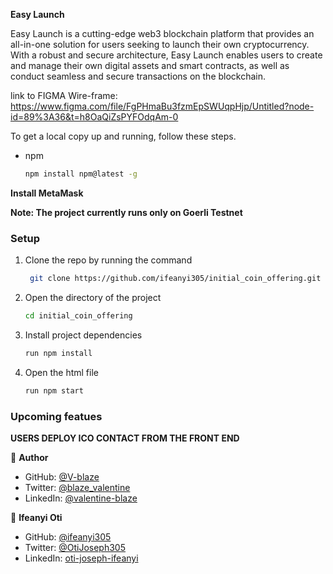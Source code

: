 **Easy Launch**

Easy Launch is a cutting-edge web3 blockchain platform that provides an all-in-one solution for users seeking to launch their own cryptocurrency. With a robust and secure architecture, Easy Launch enables users to create and manage their own digital assets and smart contracts, as well as conduct seamless and secure transactions on the blockchain.

link to FIGMA Wire-frame: https://www.figma.com/file/FgPHmaBu3fzmEpSWUqpHjp/Untitled?node-id=89%3A36&t=h8OaQiZsPYFOdqAm-0

To get a local copy up and running, follow these steps.

- npm
  ```sh
  npm install npm@latest -g
  ```



**Install MetaMask**

**Note: The project currently runs only on Goerli Testnet**


### Setup

1. Clone the repo by running the command
   ```sh
    git clone https://github.com/ifeanyi305/initial_coin_offering.git
   ```
2. Open the directory of the project
   ```sh
   cd initial_coin_offering
   ```
3. Install project dependencies
   ```sh
   run npm install
   ```
4. Open the html file
   ```sh
   run npm start

### Upcoming featues

**USERS DEPLOY ICO CONTACT FROM THE FRONT END**

👤 **Author**

- GitHub: [@V-blaze](https://github.com/V-Blaze)
- Twitter: [@blaze_valentine](https://twitter.com/blaze_valentine)
- LinkedIn: [@valentine-blaze](https://www.linkedin.com/in/valentine-blaze/)

👤 **Ifeanyi Oti**

- GitHub: [@ifeanyi305](https://github.com/ifeanyi305)
- Twitter: [@OtiJoseph305](https://twitter.com/OtiJoseph305)
- LinkedIn: [oti-joseph-ifeanyi](https://linkedin.com/in/oti-joseph-ifeanyi)

